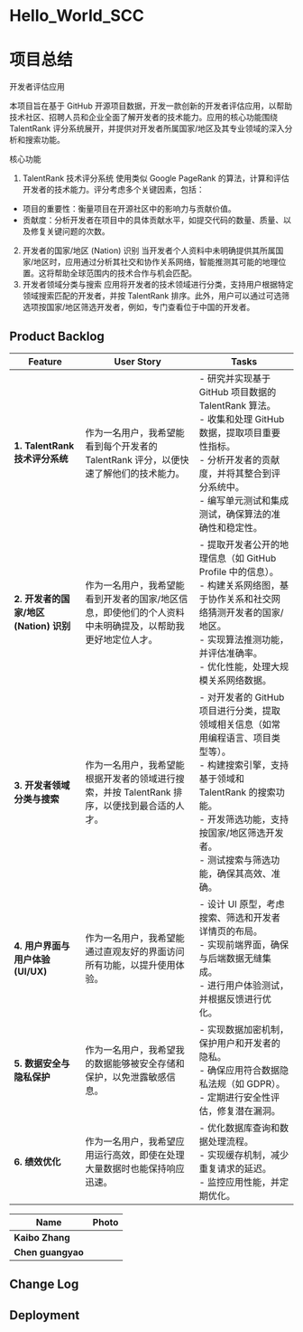 # Hello_World_SCC
# 项目总结
开发者评估应用

本项目旨在基于 GitHub 开源项目数据，开发一款创新的开发者评估应用，以帮助技术社区、招聘人员和企业全面了解开发者的技术能力。应用的核心功能围绕 TalentRank 评分系统展开，并提供对开发者所属国家/地区及其专业领域的深入分析和搜索功能。

核心功能

 1. TalentRank 技术评分系统
使用类似 Google PageRank 的算法，计算和评估开发者的技术能力。评分考虑多个关键因素，包括：
- 项目的重要性：衡量项目在开源社区中的影响力与贡献价值。
- 贡献度：分析开发者在项目中的具体贡献水平，如提交代码的数量、质量、以及修复关键问题的次数。
 2. 开发者的国家/地区 (Nation) 识别
当开发者个人资料中未明确提供其所属国家/地区时，应用通过分析其社交和协作关系网络，智能推测其可能的地理位置。这将帮助全球范围内的技术合作与机会匹配。
 3. 开发者领域分类与搜索
应用将开发者的技术领域进行分类，支持用户根据特定领域搜索匹配的开发者，并按 TalentRank 排序。此外，用户可以通过可选筛选项按国家/地区筛选开发者，例如，专门查看位于中国的开发者。
## Product Backlog
| **Feature**                          | **User Story**                                                                                   | **Tasks**                                                                                                                                                  |
|---------------------------------------|--------------------------------------------------------------------------------------------------|-----------------------------------------------------------------------------------------------------------------------------------------------------------|
| **1. TalentRank 技术评分系统**         | 作为一名用户，我希望能看到每个开发者的 TalentRank 评分，以便快速了解他们的技术能力。              | - 研究并实现基于 GitHub 项目数据的 TalentRank 算法。<br> - 收集和处理 GitHub 数据，提取项目重要性指标。<br> - 分析开发者的贡献度，并将其整合到评分系统中。<br> - 编写单元测试和集成测试，确保算法的准确性和稳定性。 |
| **2. 开发者的国家/地区 (Nation) 识别**| 作为一名用户，我希望能看到开发者的国家/地区信息，即使他们的个人资料中未明确提及，以帮助我更好地定位人才。 | - 提取开发者公开的地理信息（如 GitHub Profile 中的信息）。<br> - 构建关系网络图，基于协作关系和社交网络猜测开发者的国家/地区。<br> - 实现算法推测功能，并评估准确率。<br> - 优化性能，处理大规模关系网络数据。 |
| **3. 开发者领域分类与搜索**           | 作为一名用户，我希望能根据开发者的领域进行搜索，并按 TalentRank 排序，以便找到最合适的人才。      | - 对开发者的 GitHub 项目进行分类，提取领域相关信息（如常用编程语言、项目类型等）。<br> - 构建搜索引擎，支持基于领域和 TalentRank 的搜索功能。<br> - 开发筛选功能，支持按国家/地区筛选开发者。<br> - 测试搜索与筛选功能，确保其高效、准确。 |
| **4. 用户界面与用户体验 (UI/UX)**      | 作为一名用户，我希望能通过直观友好的界面访问所有功能，以提升使用体验。                          | - 设计 UI 原型，考虑搜索、筛选和开发者详情页的布局。<br> - 实现前端界面，确保与后端数据无缝集成。<br> - 进行用户体验测试，并根据反馈进行优化。                          |
| **5. 数据安全与隐私保护**             | 作为一名用户，我希望我的数据能够被安全存储和保护，以免泄露敏感信息。                            | - 实现数据加密机制，保护用户和开发者的隐私。<br> - 确保应用符合数据隐私法规（如 GDPR）。<br> - 定期进行安全性评估，修复潜在漏洞。                                |
| **6. 绩效优化**                       | 作为一名用户，我希望应用运行高效，即使在处理大量数据时也能保持响应迅速。                        | - 优化数据库查询和数据处理流程。<br> - 实现缓存机制，减少重复请求的延迟。<br> - 监控应用性能，并定期优化。                                                |

| Name          | Photo                          |
| ------------- | ------------------------------ |
| **Kaibo Zhang**  ||
|**Chen guangyao**|||

## Change Log

## Deployment
